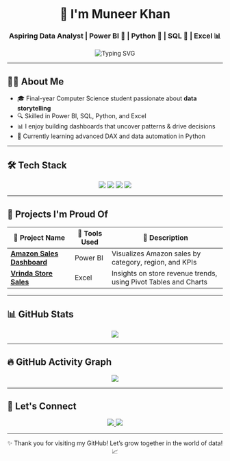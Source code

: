 <h1 align="center">🚀 I'm Muneer Khan</h1>
<h3 align="center">Aspiring Data Analyst | Power BI 💛 | Python 🐍 | SQL 💾 | Excel 📊</h3>

<p align="center">
  <img src="https://readme-typing-svg.herokuapp.com?font=Fira+Code&size=24&pause=1000&color=00FF99&center=true&vCenter=true&width=440&lines=Welcome+to+my+GitHub!;I+love+analyzing+data+%F0%9F%94%AC;Let's+connect+and+grow+%F0%9F%92%9A" alt="Typing SVG" />
</p>

---

## 👨‍💻 About Me

- 🎓 Final-year Computer Science student passionate about **data storytelling**
- 🔍 Skilled in Power BI, SQL, Python, and Excel
- 📊 I enjoy building dashboards that uncover patterns & drive decisions
- 🎯 Currently learning advanced DAX and data automation in Python

---

## 🛠️ Tech Stack

<p align="center">
  <img src="https://img.shields.io/badge/PowerBI-F2C811?style=for-the-badge&logo=powerbi&logoColor=black" />
  <img src="https://img.shields.io/badge/Python-3776AB?style=for-the-badge&logo=python&logoColor=white" />
  <img src="https://img.shields.io/badge/SQL-4479A1?style=for-the-badge&logo=postgresql&logoColor=white" />
  <img src="https://img.shields.io/badge/Excel-217346?style=for-the-badge&logo=microsoft-excel&logoColor=white" />
</p>

---

## 🚀 Projects I'm Proud Of

| 📁 Project Name | 🧰 Tools Used | 📌 Description |
|----------------|---------------|----------------|
| **[Amazon Sales Dashboard](https://github.com/Muneerkhan07/amazon-sales-analysis)** | Power BI | Visualizes Amazon sales by category, region, and KPIs |
| **[Vrinda Store Sales](https://github.com/Muneerkhan07/vrinda-store-analysis)** | Excel | Insights on store revenue trends, using Pivot Tables and Charts |

---

## 📊 GitHub Stats

<p align="center">
  <img src="https://github-readme-stats.vercel.app/api?username=Muneerkhan07&show_icons=true&theme=radical" />
</p>

---

## 🔥 GitHub Activity Graph

<p align="center">
  <img src="https://github-readme-activity-graph.vercel.app/graph?username=Muneerkhan07&theme=react-dark" />
</p>

---

## 🤝 Let's Connect

<p align="center">
  <a href="https://www.linkedin.com/in/muneer-khan0786/">
    <img src="https://img.shields.io/badge/LinkedIn-blue?style=for-the-badge&logo=linkedin&logoColor=white" />
  </a>
  <a href="mailto:niyazimuneer0786@gmail.com">
    <img src="https://img.shields.io/badge/Gmail-red?style=for-the-badge&logo=gmail&logoColor=white" />
  </a>
</p>

---

<p align="center">✨ Thank you for visiting my GitHub! Let’s grow together in the world of data! 📈</p>



